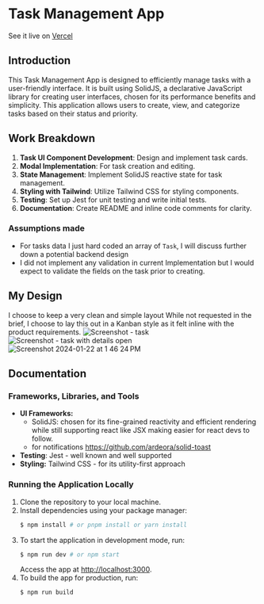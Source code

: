 # Task Management App

See it live on [Vercel](https://task-master-omega-eight.vercel.app)

## Introduction

This Task Management App is designed to efficiently manage tasks with a user-friendly interface. It is built using SolidJS, a declarative JavaScript library for creating user interfaces, chosen for its performance benefits and simplicity. This application allows users to create, view, and categorize tasks based on their status and priority.

## Work Breakdown

1. **Task UI Component Development**: Design and implement task cards.
2. **Modal Implementation**: For task creation and editing.
3. **State Management**: Implement SolidJS reactive state for task management.
4. **Styling with Tailwind**: Utilize Tailwind CSS for styling components.
5. **Testing**: Set up Jest for unit testing and write initial tests.
6. **Documentation**: Create README and inline code comments for clarity.

### Assumptions made

- For tasks data I just hard coded an array of `Task`, I will discuss further down a potential backend design
- I did not implement any validation in current Implementation but I would expect to validate the fields on the task prior to creating.

## My Design

I choose to keep a very clean and simple layout
While not requested in the brief, I choose to lay this out in a Kanban style as it felt inline with the product requirements.
![Screenshot - task ](https://github.com/jonniedarko/TaskMaster/assets/3673943/13586cfc-8053-4d77-8e3b-03f4718faa7b)
![Screenshot - task with details open](https://github.com/jonniedarko/TaskMaster/assets/3673943/837c5a97-4e10-4780-a228-ad1142fc3975)
![Screenshot 2024-01-22 at 1 46 24 PM](https://github.com/jonniedarko/TaskMaster/assets/3673943/acc6995a-952a-45dc-8493-ba449fe612bf)

## Documentation

### Frameworks, Libraries, and Tools

- **UI Frameworks:**
  - SolidJS: chosen for its fine-grained reactivity and efficient rendering while still supporting react like JSX making easier for react devs to follow.
  - for notifications https://github.com/ardeora/solid-toast
- **Testing**: Jest - well known and well supported
- **Styling:** Tailwind CSS - for its utility-first approach

### Running the Application Locally

1. Clone the repository to your local machine.
2. Install dependencies using your package manager:
   ```bash
   $ npm install # or pnpm install or yarn install
   ```
3. To start the application in development mode, run:
   ```bash
   $ npm run dev # or npm start
   ```
   Access the app at [http://localhost:3000](http://localhost:3000).
4. To build the app for production, run:
   ```bash
   $ npm run build
   ```
